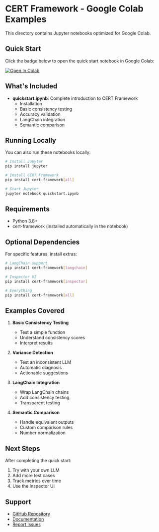 # CERT Framework - Google Colab Examples

This directory contains Jupyter notebooks optimized for Google Colab.

## Quick Start

Click the badge below to open the quick start notebook in Google Colab:

[![Open In Colab](https://colab.research.google.com/assets/colab-badge.svg)](https://colab.research.google.com/github/Javihaus/cert-framework/blob/master/examples/colab/quickstart.ipynb)

## What's Included

- **quickstart.ipynb**: Complete introduction to CERT Framework
  - Installation
  - Basic consistency testing
  - Accuracy validation
  - LangChain integration
  - Semantic comparison

## Running Locally

You can also run these notebooks locally:

```bash
# Install Jupyter
pip install jupyter

# Install CERT Framework
pip install cert-framework[all]

# Start Jupyter
jupyter notebook quickstart.ipynb
```

## Requirements

- Python 3.8+
- cert-framework (installed automatically in the notebook)

## Optional Dependencies

For specific features, install extras:

```bash
# LangChain support
pip install cert-framework[langchain]

# Inspector UI
pip install cert-framework[inspector]

# Everything
pip install cert-framework[all]
```

## Examples Covered

1. **Basic Consistency Testing**
   - Test a simple function
   - Understand consistency scores
   - Interpret results

2. **Variance Detection**
   - Test an inconsistent LLM
   - Automatic diagnosis
   - Actionable suggestions

3. **LangChain Integration**
   - Wrap LangChain chains
   - Add consistency testing
   - Transparent testing

4. **Semantic Comparison**
   - Handle equivalent outputs
   - Custom comparison rules
   - Number normalization

## Next Steps

After completing the quick start:

1. Try with your own LLM
2. Add more test cases
3. Track metrics over time
4. Use the Inspector UI

## Support

- [GitHub Repository](https://github.com/Javihaus/cert-framework)
- [Documentation](https://github.com/Javihaus/cert-framework#readme)
- [Report Issues](https://github.com/Javihaus/cert-framework/issues)
